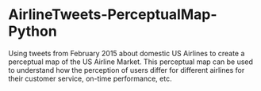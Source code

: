 # AirlineTweets-PerceptualMap-Python
Using tweets from February 2015 about domestic US Airlines to create a perceptual map of the US Airline Market. This perceptual map can be used to understand how the perception of users differ for different airlines for their customer service, on-time performance, etc. 
